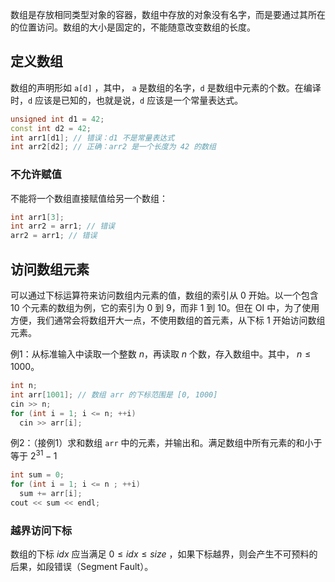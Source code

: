 数组是存放相同类型对象的容器，数组中存放的对象没有名字，而是要通过其所在的位置访问。数组的大小是固定的，不能随意改变数组的长度。

## 定义数组

数组的声明形如 `a[d]` ，其中， `a` 是数组的名字，`d` 是数组中元素的个数。在编译时，`d` 应该是已知的，也就是说，`d` 应该是一个常量表达式。

``` cpp
unsigned int d1 = 42;
const int d2 = 42;
int arr1[d1]; // 错误：d1 不是常量表达式
int arr2[d2]; // 正确：arr2 是一个长度为 42 的数组
```
### 不允许赋值

不能将一个数组直接赋值给另一个数组：

``` cpp
int arr1[3];
int arr2 = arr1; // 错误
arr2 = arr1; // 错误
```

## 访问数组元素

可以通过下标运算符来访问数组内元素的值，数组的索引从 0 开始。以一个包含 10 个元素的数组为例，它的索引为 0 到 9，而非 1 到 10。但在 OI 中，为了使用方便，我们通常会将数组开大一点，不使用数组的首元素，从下标 1 开始访问数组元素。

例1：从标准输入中读取一个整数 $n$，再读取 $n$ 个数，存入数组中。其中， $n\leq 1000$。

``` cpp
int n;
int arr[1001]; // 数组 arr 的下标范围是 [0, 1000]
cin >> n;
for (int i = 1; i <= n; ++i)
  cin >> arr[i];
```

例2：（接例1）求和数组 `arr` 中的元素，并输出和。满足数组中所有元素的和小于等于 $2^{31} - 1$

``` cpp
int sum = 0;
for (int i = 1; i <= n ; ++i)
  sum += arr[i];
cout << sum << endl;
```

### 越界访问下标

数组的下标 $\mathit{idx}$ 应当满足 $0\leq \mathit{idx}\leq \mathit{size}$ ，如果下标越界，则会产生不可预料的后果，如段错误（Segment Fault）。
